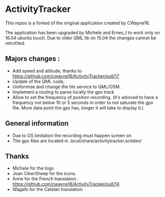 

# ActivityTracker
This repos is a forked of the original application created by CWayne18. 

The application has been upgraded by Michele and Ernes_t to work only on 16.04 ubuntu touch. 
Due to older QML lib on 15.04 the changes cannot be retrofited. 

## Majors changes :
- Add speed and altitude, thanks to https://github.com/cwayne18/ActivityTracker/pull/17
- Update of the QML code,
- Uniformise and change the tile service to QML/OSM. 
- Implement a routing to parse locally the gpx track
- Allow to set the frequency of position recording. (it's adviced to have a frequency not below 10 or 5 seconds in order to not saturate the gpx file. More data point the gpx has, longer it will take to display it.)

## General information
 - Due to OS limitation the recording must happen screen on
 - The gpx files are located in .local/share/activitytracker.actidev/
 
 ## Thanks 
  - Michele for the logo
  - Joan CiberSheep for the icons.
  - Anne for the French translation : https://github.com/cwayne18/ActivityTracker/pull/14
  - Wagafo for the Catalan translation
